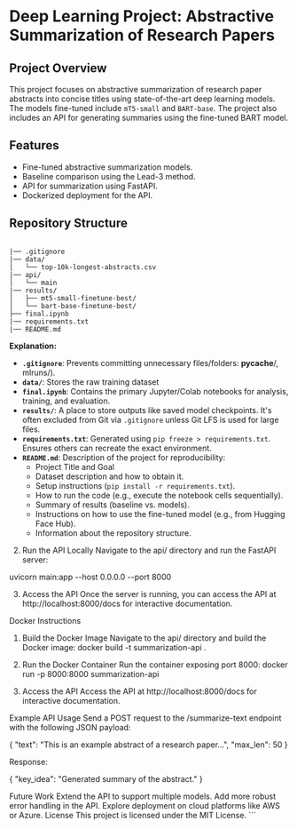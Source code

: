 # Deep Learning Project: Abstractive Summarization of Research Papers

## Project Overview
This project focuses on abstractive summarization of research paper abstracts into concise titles using state-of-the-art deep learning models. The models fine-tuned include `mT5-small` and `BART-base`. The project also includes an API for generating summaries using the fine-tuned BART model.

## Features
- Fine-tuned abstractive summarization models.
- Baseline comparison using the Lead-3 method.
- API for summarization using FastAPI.
- Dockerized deployment for the API.

## Repository Structure
```

|── .gitignore
|── data/
│   └── top-10k-longest-abstracts.csv
|── api/
│   └── main
|── results/
│   ├── mt5-small-finetune-best/
│   └── bart-base-finetune-best/
├── final.ipynb
|── requirements.txt
|── README.md
```

**Explanation:**

*   **`.gitignore`**: Prevents committing unnecessary files/folders: __pycache__/, mlruns/).
*   **`data/`**: Stores the raw training dataset
*   **`final.ipynb`**: Contains the primary Jupyter/Colab notebooks for analysis, training, and evaluation.
*   **`results/`**: A place to store outputs like saved model checkpoints. It's often excluded from Git via `.gitignore` unless Git LFS is used for large files.
*   **`requirements.txt`**: Generated using `pip freeze > requirements.txt`. Ensures others can recreate the exact environment.
*   **`README.md`**: Description of the project for reproducibility:
    *   Project Title and Goal
    *   Dataset description and how to obtain it.
    *   Setup instructions (`pip install -r requirements.txt`).
    *   How to run the code (e.g., execute the notebook cells sequentially).
    *   Summary of results (baseline vs. models).
    *   Instructions on how to use the fine-tuned model (e.g., from Hugging Face Hub).
    *   Information about the repository structure.

2. Run the API Locally
Navigate to the api/ directory and run the FastAPI server:

uvicorn main:app --host 0.0.0.0 --port 8000

3. Access the API
Once the server is running, you can access the API at http://localhost:8000/docs for interactive documentation.

Docker Instructions
1. Build the Docker Image
Navigate to the api/ directory and build the Docker image:
docker build -t summarization-api .

2. Run the Docker Container
Run the container exposing port 8000:
docker run -p 8000:8000 summarization-api

3. Access the API
Access the API at http://localhost:8000/docs for interactive documentation.

Example API Usage
Send a POST request to the /summarize-text endpoint with the following JSON payload:

{
  "text": "This is an example abstract of a research paper...",
  "max_len": 50
}

Response:


{
  "key_idea": "Generated summary of the abstract."
}

Future Work
Extend the API to support multiple models.
Add more robust error handling in the API.
Explore deployment on cloud platforms like AWS or Azure.
License
This project is licensed under the MIT License. ```